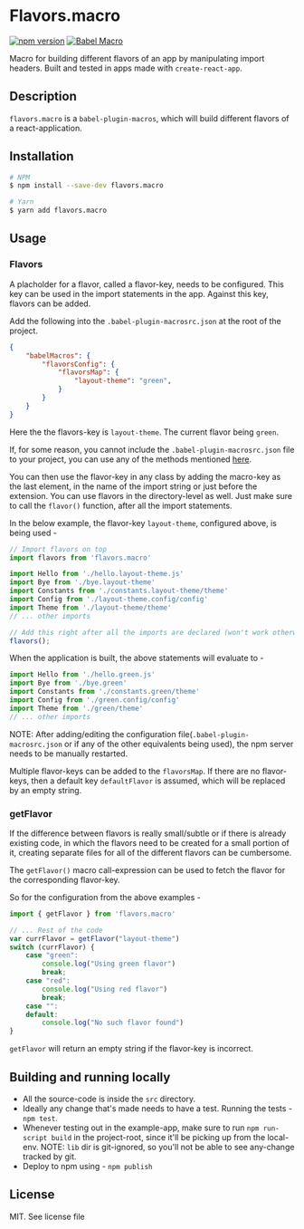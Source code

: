 # Flavors.macro

[![npm version](https://badge.fury.io/js/flavors.macro.svg)](https://badge.fury.io/js/flavors.macro)
[![Babel Macro](https://img.shields.io/badge/babel--macro-%F0%9F%8E%A3-f5da55.svg?style=flat-square)](https://github.com/kentcdodds/babel-plugin-macros)

Macro for building different flavors of an app by manipulating import headers. Built and tested in apps made with `create-react-app`.


## Description
`flavors.macro` is a `babel-plugin-macros`, which will build different flavors of a react-application. 

## Installation

```bash
# NPM
$ npm install --save-dev flavors.macro

# Yarn
$ yarn add flavors.macro
```

## Usage

### Flavors 
A placholder for a flavor, called a flavor-key, needs to be configured. This key can be used in the import statements in the app. Against this key, flavors can be added.

Add the following into the `.babel-plugin-macrosrc.json` at the root of the project.
```json
{
    "babelMacros": {
        "flavorsConfig": {
            "flavorsMap": {
                "layout-theme": "green",
            }
        }
    }
}
```
Here the the flavors-key is `layout-theme`. The current flavor being `green`.

If, for some reason, you cannot include the `.babel-plugin-macrosrc.json` file to your project, you can use any of the methods mentioned [here](https://github.com/kentcdodds/babel-plugin-macros/blob/master/other/docs/author.md#config-experimental).

You can then use the flavor-key in any class by adding the macro-key as the last element, in the name of the import string or just before the extension. You can use flavors in the directory-level as well. Just make sure to call the `flavor()` function, after all the import statements.

In the below example, the flavor-key `layout-theme`, configured above, is being used - 
```js
// Import flavors on top
import flavors from 'flavors.macro'

import Hello from './hello.layout-theme.js'
import Bye from './bye.layout-theme'
import Constants from './constants.layout-theme/theme'
import Config from './layout-theme.config/config'
import Theme from './layout-theme/theme'
// ... other imports

// Add this right after all the imports are declared (won't work otherwise)
flavors();
```
When the application is built, the above statements will evaluate to -

```js
import Hello from './hello.green.js'
import Bye from './bye.green'
import Constants from './constants.green/theme'
import Config from './green.config/config'
import Theme from './green/theme'
// ... other imports
```

NOTE: After adding/editing the configuration file(`.babel-plugin-macrosrc.json` or if any of the other equivalents being used), the npm server needs to be manually restarted.

Multiple flavor-keys can be added to the `flavorsMap`. If there are no flavor-keys, then a default key `defaultFlavor` is assumed, which will be replaced by an empty string.

### getFlavor
If the difference between flavors is really small/subtle or if there is already existing code, in which the flavors need to be created for a small portion of it, creating separate files for all of the different flavors can be cumbersome. 

The `getFlavor()` macro call-expression can be used to fetch the flavor for the corresponding flavor-key.

So for the configuration from the above examples - 
```js
import { getFlavor } from 'flavors.macro'

// ... Rest of the code
var currFlavor = getFlavor("layout-theme")
switch (currFlavor) {
    case "green":
        console.log("Using green flavor")
        break;
    case "red":
        console.log("Using red flavor")
        break;
    case "":
    default:
        console.log("No such flavor found")
}
```
`getFlavor` will return an empty string if the flavor-key is incorrect. 

## Building and running locally
- All the source-code is inside the `src` directory. 
- Ideally any change that's made needs to have a test. Running the tests - `npm test`.
- Whenever testing out in the example-app, make sure to run `npm run-script build` in the project-root, since it'll be picking up from the local-env. NOTE: `lib` dir is git-ignored, so you'll not be able to see any-change tracked by git.
- Deploy to npm using  - `npm publish`

## License
MIT. See license file
